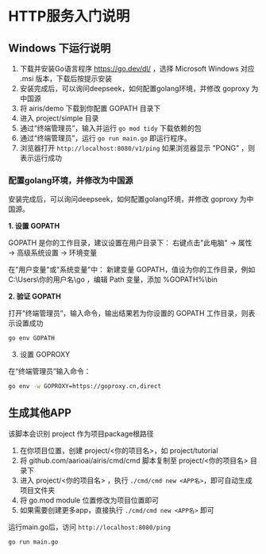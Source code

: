 # HTTP服务入门说明

## Windows 下运行说明

1. 下载并安装Go语言程序 https://go.dev/dl/  ，选择 Microsoft Windows 对应 .msi 版本，下载后按提示安装
2. 安装完成后，可以询问deepseek，如何配置golang环境，并修改 goproxy 为中国源
3. 将 airis/demo 下载到你配置 GOPATH 目录下
4. 进入 project/simple 目录
5. 通过“终端管理员”，输入并运行 `go mod tidy` 下载依赖的包
6. 通过“终端管理员”，运行 `go run main.go` 即运行程序。
7. 浏览器打开 `http://localhost:8080/v1/ping`   如果浏览器显示 "PONG" ，则表示运行成功

### 配置golang环境，并修改为中国源
安装完成后，可以询问deepseek，如何配置golang环境，并修改 goproxy 为中国源。

**1. 设置 GOPATH**

GOPATH 是你的工作目录，建议设置在用户目录下： 右键点击"此电脑" → 属性 → 高级系统设置 → 环境变量

在"用户变量"或"系统变量"中： 新建变量 GOPATH，值设为你的工作目录，例如 C:\Users\你的用户名\go ，编辑 Path 变量，添加 %GOPATH%\bin

**2. 验证 GOPATH**

打开“终端管理员”，输入命令，输出结果若为你设置的 GOPATH 工作目录，则表示设置成功
```bash
go env GOPATH
```

3. 设置 GOPROXY

在“终端管理员”输入命令：
```bash
go env -w GOPROXY=https://goproxy.cn,direct
```

## 生成其他APP

该脚本会识别 project 作为项目package根路径

1. 在你项目位置，创建 project/<你的项目名>，如  project/tutorial
2. 将 github.com/aarioai/airis/cmd/cmd 脚本复制至 project/<你的项目名> 目录下
3. 进入 project/<你的项目名> ，执行 `./cmd/cmd new <APP名>`，即可自动生成项目文件夹
4. 将 go.mod module 位置修改为项目位置即可
5. 如果需要创建更多app，直接执行 `./cmd/cmd new <APP名>` 即可


运行main.go后，访问  `http://localhost:8080/ping`
```shell
go run main.go
```